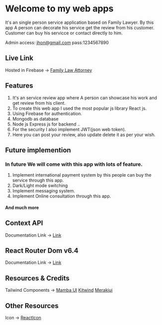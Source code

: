 # Welcome to my web apps

It's an single person service application based on Family Lawyer. By this app A person can decorate his service get the review from his customer. Customer can buy his servicce or contact directly to him. 

Admin access: jhon@gmail.com pass:1234567890


## Live Link
Hosted in Firebase -> [Family Law Attorney](https://lawyer-be029.web.app/)

## Features
1. It's an service review app where A person can showcase his work and get review from his client.
2. To create this web app I used the most popular js library React js. 
3. Using Firebase for authentication.
4. Mongodb as database
4. Node js Express js for backend ..
5. For the security I also implement JWT(json web token).
6. Here you can post your review, also update delete it as per your wish.

## Future implemention
### In future We will come with this app with lots of feature. 

1. Implement international payment system by this people can buy the service through this app.
2. Dark/Light mode switching
3. Implement messaging system.
4. Implement Online consultation through this app.

#### And much more

## Context API

Documentation Link -> [Link](https://reactjs.org/docs/context.html#api)

## React Router Dom v6.4 
Documentation Link -> [Link](https://reactrouter.com/en/main/start/overview)

## Resources & Credits
Tailwind Components -> 
[Mamba UI](https://www.mambaui.com/)
[Kitwind](https://kitwind.io/products/kometa/components)
[Merakiui](https://merakiui.com/components/)

## Other Resources
Icon -> [ReactIcon](https://react-icons.github.io/)
